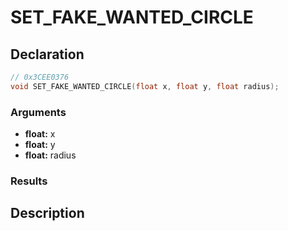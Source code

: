 # SET_FAKE_WANTED_CIRCLE

## Declaration
```cpp
// 0x3CEE0376
void SET_FAKE_WANTED_CIRCLE(float x, float y, float radius);
```

### Arguments
- **float:** x
- **float:** y
- **float:** radius

### Results

## Description
